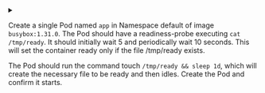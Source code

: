 <details>
<summary>

Create a single Pod named `app` in Namespace default of image `busybox:1.31.0`. The Pod should have a readiness-probe executing `cat /tmp/ready`. It should initially wait 5 and periodically wait 10 seconds. This will set the container ready only if the file /tmp/ready exists.

The Pod should run the command touch `/tmp/ready && sleep 1d`, which will create the necessary file to be ready and then idles. Create the Pod and confirm it starts.
</summary>


</details>

